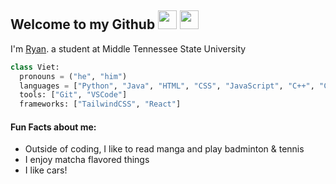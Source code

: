 ## Welcome to my Github  <img width=30px src="https://emojis.slackmojis.com/emojis/images/1643514620/6248/dumpster-fire.gif?1643514620"> <img width=30px src="https://emojis.slackmojis.com/emojis/images/1643515023/10521/meow_code.gif?1643515023">

I'm <a href="https://www.linkedin.com/in/ryan-thieu-a8ab1328a/">Ryan</a>. a student at Middle Tennessee State University

```python
class Viet:
  pronouns = ("he", "him")
  languages = ["Python", "Java", "HTML", "CSS", "JavaScript", "C++", "C"]
  tools: ["Git", "VSCode"]
  frameworks: ["TailwindCSS", "React"]
```

#### Fun Facts about me:
 - Outside of coding, I like to read manga and play badminton & tennis
 - I enjoy matcha flavored things
 - I like cars!


